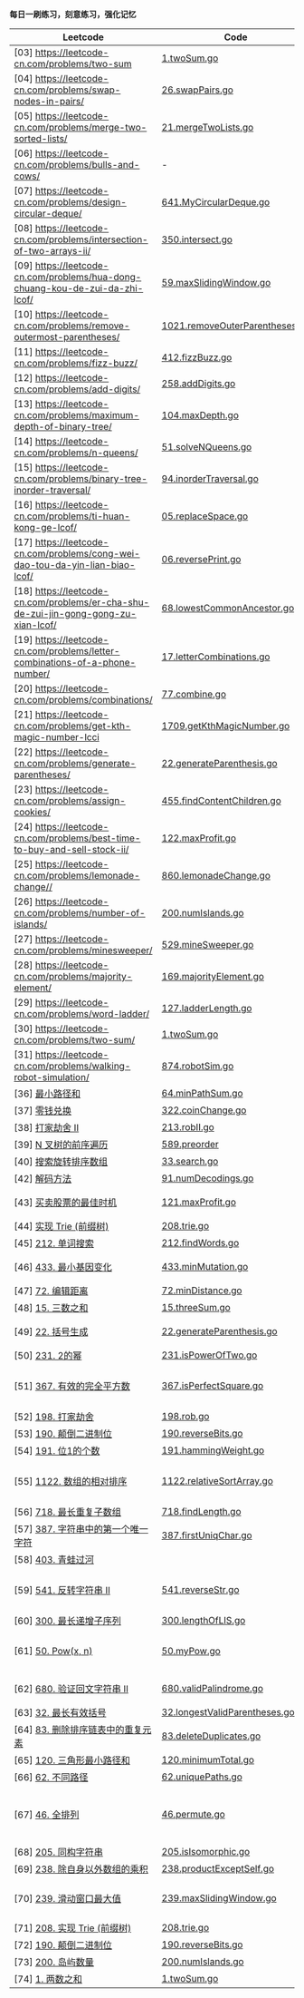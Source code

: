 **每日一刷练习，刻意练习，强化记忆**

| Leetcode | Code | Difficulty | Points |
| -------- | ---- | ---------- | ------ |
|[03] <https://leetcode-cn.com/problems/two-sum>|[1.twoSum.go](../week01/1.twoSum.go)|
|[04] <https://leetcode-cn.com/problems/swap-nodes-in-pairs/>|[26.swapPairs.go](../week01/26.swapPairs.go)|
|[05] <https://leetcode-cn.com/problems/merge-two-sorted-lists/>|[21.mergeTwoLists.go](../week01/21.mergeTwoLists.go)|
|[06] <https://leetcode-cn.com/problems/bulls-and-cows/>|-|
|[07] <https://leetcode-cn.com/problems/design-circular-deque/>|[641.MyCircularDeque.go](../week01/641.MyCircularDeque.go)|
|[08] <https://leetcode-cn.com/problems/intersection-of-two-arrays-ii/>|[350.intersect.go](../week02/350.intersect.go)|
|[09] <https://leetcode-cn.com/problems/hua-dong-chuang-kou-de-zui-da-zhi-lcof/>|[59.maxSlidingWindow.go](../week02/59.maxSlidingWindow.go)|
|[10] <https://leetcode-cn.com/problems/remove-outermost-parentheses/>|[1021.removeOuterParentheses.go](../week02/1021.removeOuterParentheses.go)|
|[11] <https://leetcode-cn.com/problems/fizz-buzz/>|[412.fizzBuzz.go](../week02/412.fizzBuzz.go)|
|[12] <https://leetcode-cn.com/problems/add-digits/>|[258.addDigits.go](../week02/258.addDigits.go)|
|[13] <https://leetcode-cn.com/problems/maximum-depth-of-binary-tree/>|[104.maxDepth.go](../week03/104.maxDepth.go)|
|[14] <https://leetcode-cn.com/problems/n-queens/>|[51.solveNQueens.go](../week03/51.solveNQueens.go)|
|[15] <https://leetcode-cn.com/problems/binary-tree-inorder-traversal/>|[94.inorderTraversal.go](../week03/94.inorderTraversal.go)|
|[16] <https://leetcode-cn.com/problems/ti-huan-kong-ge-lcof/>|[05.replaceSpace.go](../week03/05.replaceSpace.go)|
|[17] <https://leetcode-cn.com/problems/cong-wei-dao-tou-da-yin-lian-biao-lcof/>|[06.reversePrint.go](../week03/06.reversePrint.go)|
|[18] <https://leetcode-cn.com/problems/er-cha-shu-de-zui-jin-gong-gong-zu-xian-lcof/>|[68.lowestCommonAncestor.go](../week03/68.lowestCommonAncestor.go)|
|[19] <https://leetcode-cn.com/problems/letter-combinations-of-a-phone-number/>|[17.letterCombinations.go](../week03/17.letterCombinations.go)|
|[20] <https://leetcode-cn.com/problems/combinations/>|[77.combine.go](../week04/77.combine.go)|
|[21] <https://leetcode-cn.com/problems/get-kth-magic-number-lcci>|[1709.getKthMagicNumber.go](../week04/1709.getKthMagicNumber.go)|
|[22] <https://leetcode-cn.com/problems/generate-parentheses/>|[22.generateParenthesis.go](../week04/22.generateParenthesis.go)|
|[23] <https://leetcode-cn.com/problems/assign-cookies/>|[455.findContentChildren.go](../week04/455.findContentChildren.go)|
|[24] <https://leetcode-cn.com/problems/best-time-to-buy-and-sell-stock-ii/>|[122.maxProfit.go](../week04/122.maxProfit.go)|
|[25] <https://leetcode-cn.com/problems/lemonade-change//>|[860.lemonadeChange.go](../week04/860.lemonadeChange.go)|S|
|[26] <https://leetcode-cn.com/problems/number-of-islands/>|[200.numIslands.go](../week04/200.numIslands.go)|M|
|[27] <https://leetcode-cn.com/problems/minesweeper/>|[529.mineSweeper.go](../week04/529.mineSweeper.go)|M|
|[28] <https://leetcode-cn.com/problems/majority-element/>|[169.majorityElement.go](../week05/169.majorityElement.go)|S|
|[29] <https://leetcode-cn.com/problems/word-ladder/>|[127.ladderLength.go](../week05/127.ladderLength.go)|H|
|[30] <https://leetcode-cn.com/problems/two-sum/>|[1.twoSum.go](../week01/1.twoSum.go)|S|
|[31] <https://leetcode-cn.com/problems/walking-robot-simulation/>|[874.robotSim.go](874.robotSim.go)|S|
|[36] [最小路径和](https://leetcode-cn.com/problems/minimum-path-sum/)|[64.minPathSum.go](../week06/64.minPathSum.go)|M|dp|
|[37] [零钱兑换](https://leetcode-cn.com/problems/coin-change/)|[322.coinChange.go](../week06/322.coinChange.go)|M|递归、dp|
|[38] [打家劫舍 II](https://leetcode-cn.com/problems/house-robber-ii/)|[213.robII.go](../week06/213.robII.go)|M|dp|
|[39] [N 叉树的前序遍历](https://leetcode-cn.com/problems/n-ary-tree-preorder-traversal/)|[589.preorder](../week07/589.preorder)|S|递归、栈|
|[40] [搜索旋转排序数组](https://leetcode-cn.com/problems/search-in-rotated-sorted-array/)|[33.search.go](../week07/33.search.go)|M|二分查找|
|[42] [解码方法](https://leetcode-cn.com/problems/decode-ways)|[91.numDecodings.go](../week07/91.numDecodings.go)|M|dp|
|[43] [买卖股票的最佳时机](121.maxProfit.go)|[121.maxProfit.go](../week07/121.maxProfit.go)|S|dp、贪心算法|
|[44] [实现 Trie (前缀树)](https://leetcode-cn.com/problems/implement-trie-prefix-tree/)|[208.trie.go](../week07/208.trie.go)|M|trie|
|[45] [212. 单词搜索](https://leetcode-cn.com/problems/word-search-ii/)|[212.findWords.go](../week07/212.findWords.go)|H|dp|
|[46] [433. 最小基因变化](https://leetcode-cn.com/problems/minimum-genetic-mutation/)|[433.minMutation.go](../week07/433.minMutation.go)|S|递归、回溯|
|[47] [72. 编辑距离](https://leetcode-cn.com/problems/edit-distance/)|[72.minDistance.go](../week07/72.minDistance.go)|H||
|[48] [15. 三数之和](https://leetcode-cn.com/problems/3sum/)|[15.threeSum.go](../week06/15.threeSum.go)|M|双指针|
|[49] [22. 括号生成](https://leetcode-cn.com/problems/generate-parentheses/)|[22.generateParenthesis.go](../week04/22.generateParenthesis.go)|M|dfs、回溯+剪枝|
|[50] [231. 2的幂](https://leetcode-cn.com/problems/power-of-two/)|[231.isPowerOfTwo.go](../week08/231.isPowerOfTwo.go)|S|位运算|
|[51] [367. 有效的完全平方数](https://leetcode-cn.com/problems/valid-perfect-square/)|[367.isPerfectSquare.go](../week04/367.isPerfectSquare.go)|M|二分查找、牛顿迭代|
|[52] [198. 打家劫舍](https://leetcode-cn.com/problems/house-robber/)|[198.rob.go](198.rob.go)|M|dp|
|[53] [190. 颠倒二进制位](https://leetcode-cn.com/problems/reverse-bits/)|[190.reverseBits.go](190.reverseBits.go)|S|位移|
|[54] [191. 位1的个数](https://leetcode-cn.com/problems/number-of-1-bits/)|[191.hammingWeight.go](191.hammingWeight.go)|S|位移|
|[55] [1122. 数组的相对排序](https://leetcode-cn.com/problems/relative-sort-array/)|[1122.relativeSortArray.go](1122.relativeSortArray.go)|S|计数排序、自定义排序|
|[56] [718. 最长重复子数组](https://leetcode-cn.com/problems/maximum-length-of-repeated-subarray/)|[718.findLength.go](718.findLength.go)|M|dp|
|[57] [387. 字符串中的第一个唯一字符](https://leetcode-cn.com/problems/first-unique-character-in-a-string/)|[387.firstUniqChar.go](387.firstUniqChar.go)|S|hashmap|
|[58] [403. 青蛙过河](https://leetcode-cn.com/problems/frog-jump/)||H|dp|
|[59] [541. 反转字符串 II](https://leetcode-cn.com/problems/reverse-string-ii/)|[541.reverseStr.go](541.reverseStr.go)|S|双指针、循环步长为2*k|
|[60] [300. 最长递增子序列](https://leetcode-cn.com/problems/longest-increasing-subsequence/)|[300.lengthOfLIS.go](300.lengthOfLIS.go)|M|dp|
|[61] [50. Pow(x, n)](https://leetcode-cn.com/problems/powx-n/)|[50.myPow.go](50.myPow.go)|M|分治、快速幂、位运算|
|[62] [680. 验证回文字符串 Ⅱ](https://leetcode-cn.com/problems/valid-palindrome-ii/)|[680.validPalindrome.go](680.validPalindrome.go)|S|双指针、回文字串|
|[63] [32. 最长有效括号](https://leetcode-cn.com/problems/longest-valid-parentheses/)|[32.longestValidParentheses.go](32.longestValidParentheses.go)|H|栈|
|[64] [83. 删除排序链表中的重复元素](https://leetcode-cn.com/problems/remove-duplicates-from-sorted-list/)|[83.deleteDuplicates.go](83.deleteDuplicates.go)|S|链表、双指针|
|[65] [120. 三角形最小路径和](https://leetcode-cn.com/problems/triangle/)|[120.minimumTotal.go](120.minimumTotal.go)|M|dp|
|[66] [62. 不同路径](https://leetcode-cn.com/problems/unique-paths/)|[62.uniquePaths.go](62.uniquePaths.go)|M|dp|
|[67] [46. 全排列](https://leetcode-cn.com/problems/permutations/)|[46.permute.go](46.permute.go)|M|排列组合、子集问题，回溯|
|[68] [205. 同构字符串](https://leetcode-cn.com/problems/isomorphic-strings/)|[205.isIsomorphic.go](205.isIsomorphic.go)|S|字符串|
|[69] [238. 除自身以外数组的乘积](https://leetcode-cn.com/problems/product-of-array-except-self/)|[238.productExceptSelf.go](238.productExceptSelf.go)|M|左右迭代|
|[70] [239. 滑动窗口最大值](https://leetcode-cn.com/problems/sliding-window-maximum/)|[239.maxSlidingWindow.go](239.maxSlidingWindow.go)|H|大顶堆、双端队列deque|
|[71] [208. 实现 Trie (前缀树)](https://leetcode-cn.com/problems/implement-trie-prefix-tree/)|[208.trie.go](208.trie.go)|M|前缀树|
|[72] [190. 颠倒二进制位](https://leetcode-cn.com/problems/reverse-bits/)|[190.reverseBits.go](190.reverseBits.go)|S|位运算|
|[73] [200. 岛屿数量](https://leetcode-cn.com/problems/number-of-islands/)|[200.numIslands.go](200.numIslands.go)|M|dfs|
|[74] [1. 两数之和](https://leetcode-cn.com/problems/two-sum/description/)|[1.twoSum.go](1.twoSum.go)|S|hashmap|
